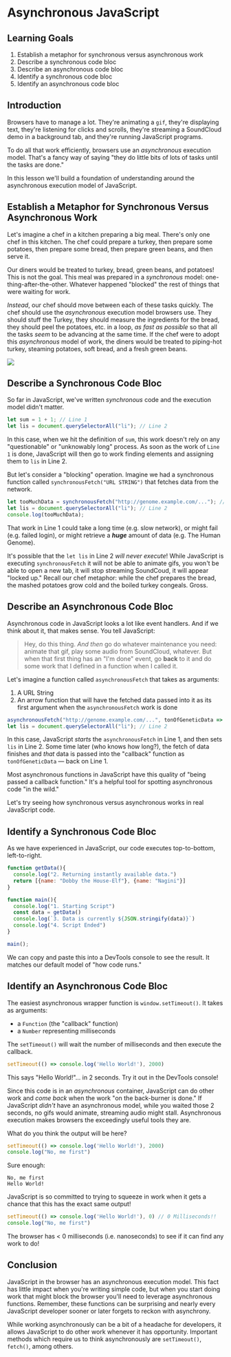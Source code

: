# Asynchronous JavaScript

## Learning Goals

1. Establish a metaphor for synchronous versus asynchronous work
2. Describe a synchronous code bloc
3. Describe an asynchronous code bloc
4. Identify a synchronous code bloc
5. Identify an asynchronous code bloc

## Introduction

Browsers have to manage a lot. They're animating a `gif`, they're displaying
text, they're listening for clicks and scrolls, they're streaming a SoundCloud
demo in a background tab, and they're running JavaScript programs.

To do all that work efficiently, browsers use an _asynchronous_ execution model.
That's a fancy way of saying "they do little bits of lots of tasks until
the tasks are done."

In this lesson we'll build a foundation of understanding around the
asynchronous execution model of JavaScript.

## Establish a Metaphor for Synchronous Versus Asynchronous Work

Let's imagine a chef in a kitchen preparing a big meal. There's only one chef in
this kitchen. The chef could prepare a turkey, then prepare some potatoes,
then prepare some bread, then prepare green beans, and then serve it.

Our diners would be treated to turkey, bread, green beans, and potatoes! This is
not the goal. This meal was prepared in a _synchronous_ model: one-thing-after-the-other.
Whatever happened "blocked" the rest of things that were waiting for work.

_Instead_, our chef should move between each of these tasks quickly. The chef
should use the _asynchronous_ execution model browsers use. They should stuff
the Turkey, they should measure the ingredients for the bread, they should
peel the potatoes, etc. in a loop, _as fast as possible_ so that all the tasks
_seem_ to be advancing at the same time. If the chef were to adopt this
_asynchronous_ model of work, the diners would be treated to piping-hot
turkey, steaming potatoes, soft bread, and a fresh green beans.

![](https://curriculum-content.s3.amazonaws.com/fewpjs/fewpjs-asynchrony/Image_42_AsynchronyIllustrations.png)

## Describe a Synchronous Code Bloc

So far in JavaScript, we've written _synchronous_ code and the execution
model didn't matter.

```js
let sum = 1 + 1; // Line 1
let lis = document.querySelectorAll("li"); // Line 2
```

In this case, when we hit the definition of `sum`, this work doesn't rely on
any "questionable" or "unknowably long" process. As soon as the work of `Line
1` is done, JavaScript will then go to work finding elements and assigning them
to `lis` in Line 2.

But let's consider a "blocking" operation. Imagine we had a synchronous function
called `synchronousFetch("URL STRING")` that fetches data from the network.

```js
let tooMuchData = synchronousFetch("http://genome.example.com/..."); // Line 1
let lis = document.querySelectorAll("li"); // Line 2
console.log(tooMuchData);
```

That work in Line 1 could take a long time (e.g. slow network), or might fail
(e.g. failed login), or might retrieve a ***huge*** amount of data (e.g. The Human
Genome).

It's possible that the `let lis` in Line 2 _will never execute_! While
JavaScript is executing `synchronousFetch` it will not be able to animate gifs,
you won't be able to open a new tab, it will stop streaming SoundCoud, it will
appear "locked up." Recall our chef metaphor: while the chef prepares the bread,
the mashed potatoes grow cold and the boiled turkey congeals. Gross.

## Describe an Asynchronous Code Bloc

Asynchronous code in JavaScript looks a lot like event handlers. And if we
think about it, that makes sense. You tell JavaScript:

> Hey, do this thing. _And then_ go do whatever maintenance you need:
> animate that gif, play some audio from SoundCloud, whatever. But when that
> first thing has an "I'm done" event, go **back** to it and do some work that
> I defined in a function when I called it.

Let's imagine a function called `asynchronousFetch` that takes as arguments:

1. A URL String
2. An arrow function that will have the fetched data passed into it as its
   first argument when the `asynchronousFetch` work is done

```js
asynchronousFetch("http://genome.example.com/...", tonOfGeneticData => sequenceClone(tonOfGeneticData)); // Line 1
let lis = document.querySelectorAll("li"); // Line 2
```

In this case, JavaScript _starts_ the `asynchronousFetch` in Line 1, and then
sets `lis` in Line 2.  Some time later (who knows how long?), the fetch of data
finishes and _that_ data is passed into the "callback" function as
`tonOfGeneticData` &mdash; back on Line 1.

Most asynchronous functions in JavaScript have this quality of "being passed a
callback function." It's a helpful tool for spotting asynchronous code "in the
wild."

Let's try seeing how synchronous versus asynchronous works in real JavaScript
code.

## Identify a Synchronous Code Bloc

As we have experienced in JavaScript, our code executes top-to-bottom,
left-to-right.

```js
function getData(){
  console.log("2. Returning instantly available data.")
  return [{name: "Dobby the House-Elf"}, {name: "Nagini"}]
}

function main(){
  console.log("1. Starting Script")
  const data = getData()
  console.log(`3. Data is currently ${JSON.stringify(data)}`)
  console.log("4. Script Ended")
}

main();
```

We can copy and paste this into a DevTools console to see the result. It
matches our default model of "how code runs."

## Identify an Asynchronous Code Bloc

The easiest asynchronous wrapper function is `window.setTimeout()`. It takes as
arguments:

* a `Function` (the "callback" function)
* a `Number` representing milliseconds

The `setTimeout()` will wait the number of milliseconds and then execute the
callback.

```js
setTimeout(() => console.log('Hello World!'), 2000)
```

This says "Hello World!"... in 2 seconds. Try it out in the DevTools console!

Since this code is in an _asynchronous_ container, JavaScript can do other work
and _come back_ when the work "on the back-burner is done." If JavaScript
_didn't_ have an asynchronous model, while you waited those 2 seconds, no gifs
would animate, streaming audio might stall. Asynchronous execution makes
browsers the exceedingly useful tools they are.

What do you think the output will be here?

```js
setTimeout(() => console.log('Hello World!'), 2000)
console.log("No, me first")
```

Sure enough:

```text
No, me first
Hello World!
```

JavaScript is so committed to trying to squeeze in work
when it gets a chance that this has the exact same output!

```js
setTimeout(() => console.log('Hello World!'), 0) // 0 Milliseconds!!
console.log("No, me first")
```

The browser has < 0 milliseconds (i.e. nanoseconds) to see if it can find any
work to do!

## Conclusion

JavaScript in the browser has an asynchronous execution model. This fact has
little impact when you're writing simple code, but when you start doing work
that might block the browser you'll need to leverage asynchronous functions.
Remember, these functions can be surprising and nearly every JavaScript
developer sooner or later forgets to reckon with asynchrony.

While working asynchronously can be a bit of a headache for developers, it
allows JavaScript to do other work whenever it has opportunity. Important
methods which require us to think asynchronously are `setTimeout()`, `fetch()`,
among others.
